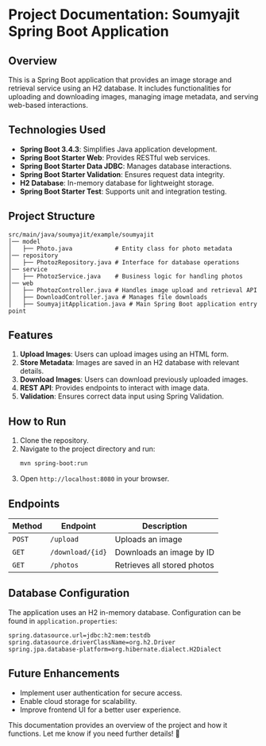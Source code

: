 # Project Documentation: Soumyajit Spring Boot Application

## Overview
This is a Spring Boot application that provides an image storage and retrieval service using an H2 database. It includes functionalities for uploading and downloading images, managing image metadata, and serving web-based interactions. 

## Technologies Used
- **Spring Boot 3.4.3**: Simplifies Java application development.
- **Spring Boot Starter Web**: Provides RESTful web services.
- **Spring Boot Starter Data JDBC**: Manages database interactions.
- **Spring Boot Starter Validation**: Ensures request data integrity.
- **H2 Database**: In-memory database for lightweight storage.
- **Spring Boot Starter Test**: Supports unit and integration testing.

## Project Structure
```
src/main/java/soumyajit/example/soumyajit
│── model
│   ├── Photo.java            # Entity class for photo metadata
│── repository
│   ├── PhotozRepository.java # Interface for database operations
│── service
│   ├── PhotozService.java    # Business logic for handling photos
│── web
│   ├── PhotozController.java # Handles image upload and retrieval API
│   ├── DownloadController.java # Manages file downloads
│   ├── SoumyajitApplication.java # Main Spring Boot application entry point
```

## Features
1. **Upload Images**: Users can upload images using an HTML form.
2. **Store Metadata**: Images are saved in an H2 database with relevant details.
3. **Download Images**: Users can download previously uploaded images.
4. **REST API**: Provides endpoints to interact with image data.
5. **Validation**: Ensures correct data input using Spring Validation.

## How to Run
1. Clone the repository.
2. Navigate to the project directory and run:
   ```bash
   mvn spring-boot:run
   ```
3. Open `http://localhost:8080` in your browser.

## Endpoints
| Method | Endpoint | Description |
|--------|---------|-------------|
| `POST` | `/upload` | Uploads an image |
| `GET` | `/download/{id}` | Downloads an image by ID |
| `GET` | `/photos` | Retrieves all stored photos |

## Database Configuration
The application uses an H2 in-memory database. Configuration can be found in `application.properties`:
```properties
spring.datasource.url=jdbc:h2:mem:testdb
spring.datasource.driverClassName=org.h2.Driver
spring.jpa.database-platform=org.hibernate.dialect.H2Dialect
```

## Future Enhancements
- Implement user authentication for secure access.
- Enable cloud storage for scalability.
- Improve frontend UI for a better user experience.

This documentation provides an overview of the project and how it functions. Let me know if you need further details! 🚀

